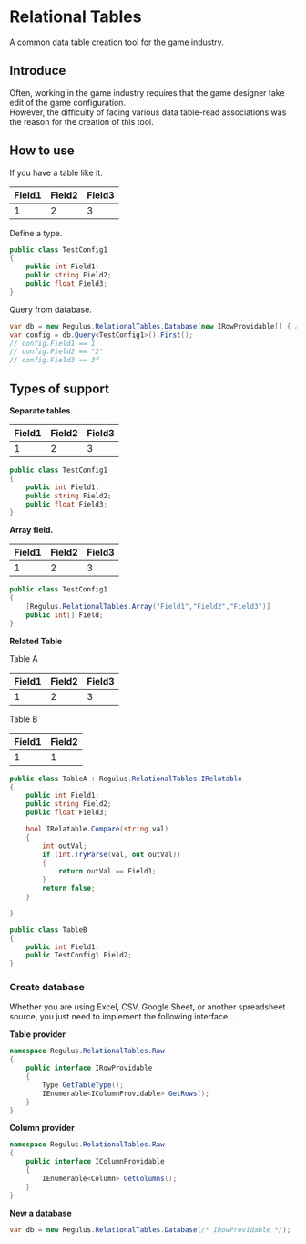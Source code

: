 # Relational Tables
A common data table creation tool for the game industry.

## Introduce
Often, working in the game industry requires that the game designer take edit of the game configuration.  
However, the difficulty of facing various data table-read associations was the reason for the creation of this tool.

## How to use
If you have a table like it.

|Field1   |Field2   |Field3   |
|-|-|-|
|1|2|3|  

Define a type.
```csharp
public class TestConfig1 
{        
    public int Field1;
    public string Field2;
    public float Field3;
}
```
Query from database.
```csharp
var db = new Regulus.RelationalTables.Database(new IRowProvidable[] { /*Data source ...*/ });
var config = db.Query<TestConfig1>().First();
// config.Field1 == 1
// config.Field2 == "2"
// config.Field3 == 3f
```

## Types of support
**Separate tables.**

|Field1   |Field2   |Field3   |
|-|-|-|
|1|2|3|  

```csharp
public class TestConfig1 
{        
    public int Field1;
    public string Field2;
    public float Field3;
}
```

**Array field.**

|Field1   |Field2   |Field3   |
|-|-|-|
|1|2|3|  

```csharp
public class TestConfig1 
{ 
    [Regulus.RelationalTables.Array("Field1","Field2","Field3")]       
    public int[] Field;    
}
```
**Related Table**

Table A

|Field1   |Field2   |Field3   |
|-|-|-|
|1|2|3|  

Table B

|Field1   |Field2   |
|-|-|
|1|1|

```csharp
public class TableA : Regulus.RelationalTables.IRelatable
{        
    public int Field1;
    public string Field2;
    public float Field3;

    bool IRelatable.Compare(string val)
    {
        int outVal;
        if (int.TryParse(val, out outVal))
        {
            return outVal == Field1;
        }
        return false;
    }

}

public class TableB
{        
    public int Field1;
    public TestConfig1 Field2;    
}
```
### Create database
Whether you are using Excel, CSV, Google Sheet, or another spreadsheet source, you just need to implement the following interface...  


**Table provider**  
```csharp
namespace Regulus.RelationalTables.Raw
{
    public interface IRowProvidable
    {
        Type GetTableType();
        IEnumerable<IColumnProvidable> GetRows();
    }
}
```
**Column provider**
```csharp
namespace Regulus.RelationalTables.Raw
{
    public interface IColumnProvidable
    {
        IEnumerable<Column> GetColumns();
    }
}
```
**New a database**
```csharp
var db = new Regulus.RelationalTables.Database(/* IRowProvidable */);
```


